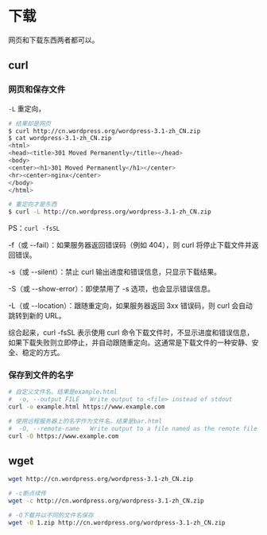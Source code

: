 # 下载

网页和下载东西两者都可以。
## curl

### 网页和保存文件
`-L` 重定向，
```bash
# 结果却是网页
$ curl http://cn.wordpress.org/wordpress-3.1-zh_CN.zip
$ cat wordpress-3.1-zh_CN.zip
<html>
<head><title>301 Moved Permanently</title></head>
<body>
<center><h1>301 Moved Permanently</h1></center>
<hr><center>nginx</center>
</body>
</html>

# 重定向才是东西
$ curl -L http://cn.wordpress.org/wordpress-3.1-zh_CN.zip
```

PS：`curl -fsSL` 

-f（或 --fail）：如果服务器返回错误码（例如 404），则 curl 将停止下载文件并返回错误。

-s（或 --silent）：禁止 curl 输出进度和错误信息，只显示下载结果。

-S（或 --show-error）：即使禁用了 -s 选项，也会显示错误信息。

-L（或 --location）：跟随重定向，如果服务器返回 3xx 错误码，则 curl 会自动跳转到新的 URL。

综合起来，curl -fsSL 表示使用 curl 命令下载文件时，不显示进度和错误信息，如果下载失败则立即停止，并自动跟随重定向。这通常是下载文件的一种安静、安全、稳定的方式。
### 保存到文件的名字
```bash
# 自定义文件名。结果是example.html
#  -o, --output FILE   Write output to <file> instead of stdout
curl -o example.html https://www.example.com

# 使用远程服务器上的名字作为文件名。结果是bar.html
#  -O, --remote-name   Write output to a file named as the remote file
curl -O https://www.example.com
```
## wget

```bash
wget http://cn.wordpress.org/wordpress-3.1-zh_CN.zip 

# -c断点续传 
wget -c http://cn.wordpress.org/wordpress-3.1-zh_CN.zip 

# -O下载并以不同的文件名保存 
wget -O 1.zip http://cn.wordpress.org/wordpress-3.1-zh_CN.zip
```
